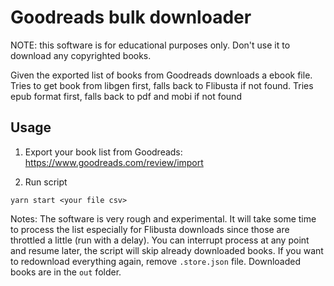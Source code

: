 # Goodreads bulk downloader

NOTE: this software is for educational purposes only. Don't use it to download any copyrighted books.

Given the exported list of books from Goodreads downloads a ebook file. Tries to get book from libgen first, falls back to Flibusta if not found. Tries epub format first, falls back to pdf and mobi if not found


## Usage

1. Export your book list from Goodreads: https://www.goodreads.com/review/import

2. Run script
```
yarn start <your file csv>
```

Notes:
The software is very rough and experimental. It will take some time to process the list especially for Flibusta downloads since those are throttled a little (run with a delay). You can interrupt process at any point and resume later, the script will skip already downloaded books. If you want to redownload everything again, remove `.store.json` file. Downloaded books are in the `out` folder.


